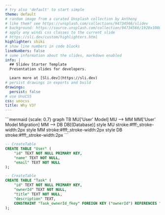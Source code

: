 ```yaml
---
# try also 'default' to start simple
theme: default
# random image from a curated Unsplash collection by Anthony
# like them? see https://unsplash.com/collections/94734566/slidev
# background: https://source.unsplash.com/collection/94734566/1920x1080
# apply any windi css classes to the current slide
# https://sli.dev/custom/highlighters.html
highlighter: shiki
# show line numbers in code blocks
lineNumbers: false
# some information about the slides, markdown enabled
info: |
  ## Slidev Starter Template
  Presentation slides for developers.

  Learn more at [Sli.dev](https://sli.dev)
# persist drawings in exports and build
drawings:
  persist: false
# use UnoCSS
css: unocss
title: Why V3?
---
```

<div class="flex overflow-auto gap-5">
<div>
```mermaid {scale: 0.7}
graph TB
MU['User' Model]
MU --> MM
MM['User' Model Migration]
MM --> DB
DB[(Database)]
style MU stroke:#fff;,stroke-width:2px
style MM stroke:#fff;,stroke-width:2px
style DB stroke:#fff;,stroke-width:2px
```
</div>

```sql
-- CreateTable
CREATE TABLE "User" (
    "id" TEXT NOT NULL PRIMARY KEY,
    "name" TEXT NOT NULL,
    "email" TEXT NOT NULL
);

-- CreateTable
CREATE TABLE "Task" (
    "id" TEXT NOT NULL PRIMARY KEY,
    "ownerId" TEXT NOT NULL,
    "title" TEXT NOT NULL,
    "description" TEXT,
    CONSTRAINT "Task_ownerId_fkey" FOREIGN KEY ("ownerId") REFERENCES "User" ("id") ON DELETE RESTRICT ON UPDATE CASCADE
);

```

<style>
.footnotes-sep {
  @apply mt-20 opacity-10;
}
.footnotes {
  @apply text-sm opacity-75;
}
.footnote-backref {
  display: none;
}
</style>
</div>

<!--
- Primsa generates migrations
- Can manually create migrations
-->